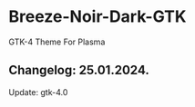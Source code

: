 # Breeze-Noir-Dark-GTK
GTK-4 Theme For Plasma

Changelog: 25.01.2024.
-----------------------

Update: gtk-4.0
